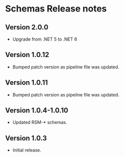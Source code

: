 # Schemas Release notes

## Version 2.0.0

- Upgrade from .NET 5 to .NET 6

## Version 1.0.12

- Bumped patch version as pipeline file was updated.

## Version 1.0.11

- Bumped patch version as pipeline file was updated.

## Version 1.0.4-1.0.10

- Updated RSM-* schemas.

## Version 1.0.3

- Initial release.
